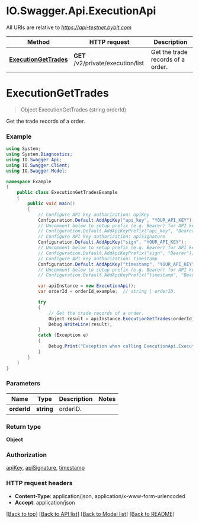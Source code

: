 # IO.Swagger.Api.ExecutionApi

All URIs are relative to *https://api-testnet.bybit.com*

Method | HTTP request | Description
------------- | ------------- | -------------
[**ExecutionGetTrades**](ExecutionApi.md#executiongettrades) | **GET** /v2/private/execution/list | Get the trade records of a order.


<a name="executiongettrades"></a>
# **ExecutionGetTrades**
> Object ExecutionGetTrades (string orderId)

Get the trade records of a order.

### Example
```csharp
using System;
using System.Diagnostics;
using IO.Swagger.Api;
using IO.Swagger.Client;
using IO.Swagger.Model;

namespace Example
{
    public class ExecutionGetTradesExample
    {
        public void main()
        {
            // Configure API key authorization: apiKey
            Configuration.Default.AddApiKey("api_key", "YOUR_API_KEY");
            // Uncomment below to setup prefix (e.g. Bearer) for API key, if needed
            // Configuration.Default.AddApiKeyPrefix("api_key", "Bearer");
            // Configure API key authorization: apiSignature
            Configuration.Default.AddApiKey("sign", "YOUR_API_KEY");
            // Uncomment below to setup prefix (e.g. Bearer) for API key, if needed
            // Configuration.Default.AddApiKeyPrefix("sign", "Bearer");
            // Configure API key authorization: timestamp
            Configuration.Default.AddApiKey("timestamp", "YOUR_API_KEY");
            // Uncomment below to setup prefix (e.g. Bearer) for API key, if needed
            // Configuration.Default.AddApiKeyPrefix("timestamp", "Bearer");

            var apiInstance = new ExecutionApi();
            var orderId = orderId_example;  // string | orderID.

            try
            {
                // Get the trade records of a order.
                Object result = apiInstance.ExecutionGetTrades(orderId);
                Debug.WriteLine(result);
            }
            catch (Exception e)
            {
                Debug.Print("Exception when calling ExecutionApi.ExecutionGetTrades: " + e.Message );
            }
        }
    }
}
```

### Parameters

Name | Type | Description  | Notes
------------- | ------------- | ------------- | -------------
 **orderId** | **string**| orderID. | 

### Return type

**Object**

### Authorization

[apiKey](../README.md#apiKey), [apiSignature](../README.md#apiSignature), [timestamp](../README.md#timestamp)

### HTTP request headers

 - **Content-Type**: application/json, application/x-www-form-urlencoded
 - **Accept**: application/json

[[Back to top]](#) [[Back to API list]](../README.md#documentation-for-api-endpoints) [[Back to Model list]](../README.md#documentation-for-models) [[Back to README]](../README.md)

